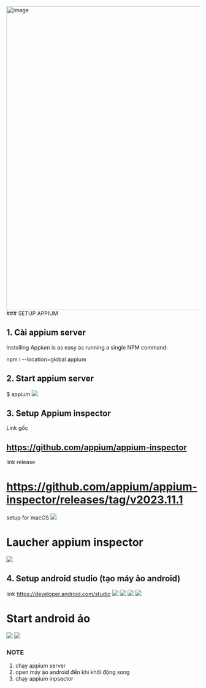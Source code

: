 <img width="793" alt="image" src="https://github.com/khaicafe/Appium_testApp/assets/30155885/1e8085c1-1414-467c-9e34-304739f6c44e">### SETUP APPIUM

## 1. Cài appium server
Installing Appium is as easy as running a single NPM command:

npm i --location=global appium

## 2. Start appium server

$ appium
<img src=https://i.imgur.com/iDOgFeQ.png>

## 3. Setup Appium inspector

Link gốc
## https://github.com/appium/appium-inspector
link release
# https://github.com/appium/appium-inspector/releases/tag/v2023.11.1
setup for macOS
<img src=https://i.imgur.com/S9tOF01.png>
# Laucher appium inspector
<img src=https://i.imgur.com/07rSNC1.png>

## 4. Setup android studio (tạo máy ảo android)
link https://developer.android.com/studio
<img src=https://i.imgur.com/Adu5XXP.png>
<img src=https://i.imgur.com/VgsnxqQ.png>
<img src=https://i.imgur.com/QEnLFId.png>
<img src=https://i.imgur.com/769GNty.png>
# Start android ảo
<img src=https://i.imgur.com/upIQBMK.png>
<img src=https://i.imgur.com/ZUXodrk.png>


### NOTE
1. chạy appium server
2. open máy ảo android đến khi khởi động xong
3. chạy appium inpsector

